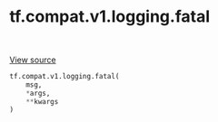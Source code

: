 <div itemscope itemtype="http://developers.google.com/ReferenceObject">
<meta itemprop="name" content="tf.compat.v1.logging.fatal" />
<meta itemprop="path" content="Stable" />
</div>

# tf.compat.v1.logging.fatal

<!-- Insert buttons and diff -->

<table class="tfo-notebook-buttons tfo-api" align="left">
</table>

<a target="_blank" href="/code/stable/tensorflow/python/platform/tf_logging.py">View source</a>





``` python
tf.compat.v1.logging.fatal(
    msg,
    *args,
    **kwargs
)
```



<!-- Placeholder for "Used in" -->


